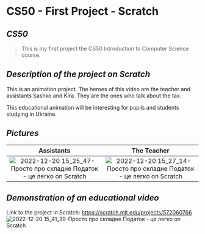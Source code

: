 # CS50 - First Project - Scratch
## *CS50*
>This is my first project the CS50 Introduction to Computer Science course.
## *Description of the project on Scratch*
This is an animation project. The heroes of this video are the teacher and assistants Sashko and Kira. They are the ones who talk about the tax.

This educational animation will be interesting for pupils and students studying in Ukraine.
## *Pictures*
Assistants             |  The Teacher
:-------------------------:|:-------------------------:
![2022-12-20 15_25_47-Просто про складне  Податок - це легко  on Scratch](https://user-images.githubusercontent.com/90305008/208678954-a095c1c5-0cd8-4808-b681-1c0a558c6a8b.png)         |  ![2022-12-20 15_27_14-Просто про складне  Податок - це легко  on Scratch](https://user-images.githubusercontent.com/90305008/208678972-e7d4b222-4731-4c54-be96-8857f0e19822.png)

## *Demonstration of an educational video*
Link to the project in Scratch: https://scratch.mit.edu/projects/572060766
![2022-12-20 15_41_39-Просто про складне  Податок - це легко  on Scratch](https://user-images.githubusercontent.com/90305008/208680797-4b8ab2c4-c9da-4b3b-95aa-02d66d7e54b4.png)
